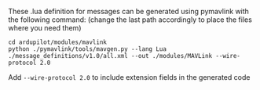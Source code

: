 These .lua definition for messages can be generated using pymavlink with the following command:
(change the last path accordingly to place the files where you need them)
```
cd ardupilot/modules/mavlink
python ./pymavlink/tools/mavgen.py --lang Lua ./message_definitions/v1.0/all.xml --out ./modules/MAVLink --wire-protocol 2.0
```

Add `--wire-protocol 2.0` to include extension fields in the generated code
